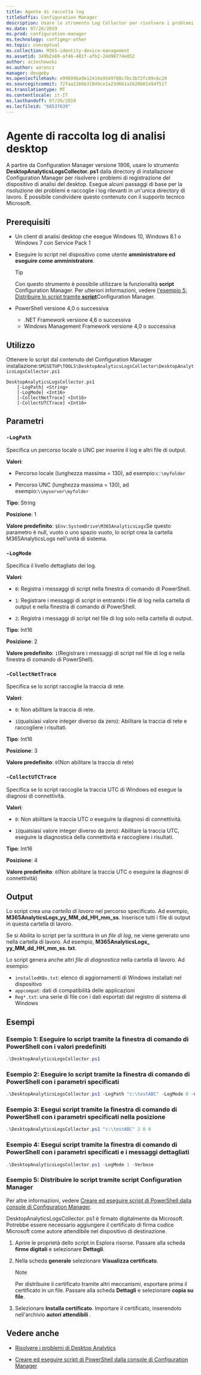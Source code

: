 ```yaml
---
title: Agente di raccolta log
titleSuffix: Configuration Manager
description: Usare lo strumento Log Collector per risolvere i problemi di analisi del desktop
ms.date: 07/26/2019
ms.prod: configuration-manager
ms.technology: configmgr-other
ms.topic: conceptual
ms.collection: M365-identity-device-management
ms.assetid: 349b2a69-af46-481f-afb2-24d98774e852
author: aczechowski
ms.author: aaroncz
manager: dougeby
ms.openlocfilehash: e99899ba9b12416e9549f88c7bc3b72fc09c6c28
ms.sourcegitcommit: 72faa1266b31849ce1a23d661a1620b01e94f517
ms.translationtype: MT
ms.contentlocale: it-IT
ms.lasthandoff: 07/26/2019
ms.locfileid: "68537639"
---
```

# <a name="desktop-analytics-log-collector"></a>Agente di raccolta log di analisi desktop

A partire da Configuration Manager versione 1906, usare lo strumento **DesktopAnalyticsLogsCollector. ps1** dalla directory di installazione Configuration Manager per risolvere i problemi di registrazione del dispositivo di analisi del desktop. Esegue alcuni passaggi di base per la risoluzione dei problemi e raccoglie i log rilevanti in un'unica directory di lavoro. È possibile condividere questo contenuto con il supporto tecnico Microsoft.


## <a name="prerequisites"></a>Prerequisiti

- Un client di analisi desktop che esegue Windows 10, Windows 8.1 o Windows 7 con Service Pack 1

- Eseguire lo script nel dispositivo come utente **amministratore ed eseguire come amministratore**.

    > [!Tip]
    > Con questo strumento è possibile utilizzare la funzionalità **script** Configuration Manager. Per ulteriori informazioni, vedere [l'esempio 5: Distribuire lo script tramite **script**](#bkmk_ex5)Configuration Manager.

- PowerShell versione 4,0 o successiva
    - .NET Framework versione 4,6 o successiva
    - Windows Management Framework versione 4,0 o successiva

## <a name="usage"></a>Utilizzo

Ottenere lo script dal contenuto del Configuration Manager installazione:`SMSSETUP\TOOLS\DesktopAnalyticsLogsCollector\DesktopAnalyticsLogsCollector.ps1`

```
DesktopAnalyticsLogsCollector.ps1
    [-LogPath] <String>
    [-LogMode] <Int16>
    [-CollectNetTrace] <Int16>
    [-CollectUTCTrace] <Int16>
```

## <a name="parameters"></a>Parametri

### `-LogPath`

Specifica un percorso locale o UNC per inserire il log e altri file di output.

**Valori**:

- Percorso locale (lunghezza massima = 130), ad esempio:`c:\myfolder`

- Percorso UNC (lunghezza massima = 130), ad esempio:`\\myserver\myfolder`

**Tipo**: String

**Posizione**: 1

**Valore predefinito**: `$Env:SystemDrive\M365AnalyticsLogs`Se questo parametro è null, vuoto o uno spazio vuoto, lo script crea la cartella M365AnalyticsLogs nell'unità di sistema.

### `-LogMode`

Specifica il livello dettagliato dei log.

**Valori**:

- `0`: Registra i messaggi di script nella finestra di comando di PowerShell.

- `1`: Registrare i messaggi di script in entrambi i file di log nella cartella di output e nella finestra di comando di PowerShell.

- `2`: Registra i messaggi di script nel file di log solo nella cartella di output.

**Tipo**: Int16

**Posizione**: 2

**Valore predefinito**: `1`(Registrare i messaggi di script nel file di log e nella finestra di comando di PowerShell).

### `-CollectNetTrace`

Specifica se lo script raccoglie la traccia di rete.

**Valori**:

- `0`: Non abilitare la traccia di rete.

- `1`(qualsiasi valore integer diverso da zero): Abilitare la traccia di rete e raccogliere i risultati.

**Tipo**: Int16

**Posizione**: 3

**Valore predefinito**: `0`(Non abilitare la traccia di rete)

### `-CollectUTCTrace`

Specifica se lo script raccoglie la traccia UTC di Windows ed esegue la diagnosi di connettività.

**Valori**:

- `0`: Non abilitare la traccia UTC o eseguire la diagnosi di connettività.

- `1`(qualsiasi valore integer diverso da zero): Abilitare la traccia UTC, eseguire la diagnostica della connettività e raccogliere i risultati.

**Tipo**: Int16

**Posizione**: 4

**Valore predefinito**: `0`(Non abilitare la traccia UTC o eseguire la diagnosi di connettività)


## <a name="output"></a>Output

Lo script crea una *cartella di lavoro* nel percorso specificato. Ad esempio, **M365AnalyticsLogs_yy_MM_dd_HH_mm_ss**. Inserisce tutti i file di output in questa cartella di lavoro.

Se si Abilita lo script per la scrittura in un *file di log*, ne viene generato uno nella cartella di lavoro. Ad esempio, **M365AnalyticsLogs_ yy_MM_dd_HH_mm_ss. txt**.

Lo script genera anche altri *file di diagnostica* nella cartella di lavoro. Ad esempio:

- `installedKBs.txt`: elenco di aggiornamenti di Windows installati nel dispositivo
- `appcompat`: dati di compatibilità delle applicazioni
- `Reg*.txt`: una serie di file con i dati esportati dal registro di sistema di Windows


## <a name="examples"></a>Esempi

### <a name="bkmk_ex1"></a>Esempio 1: Eseguire lo script tramite la finestra di comando di PowerShell con i valori predefiniti

```PowerShell
.\DesktopAnalyticsLogsCollector.ps1
```

### <a name="bkmk_ex2"></a>Esempio 2: Eseguire lo script tramite la finestra di comando di PowerShell con i parametri specificati

```PowerShell
.\DesktopAnalyticsLogsCollector.ps1 -LogPath "c:\testABC" -LogMode 0 -CollectNetTrace 0 -CollectUTCTrace 0
```

### <a name="bkmk_ex3"></a>Esempio 3: Esegui script tramite la finestra di comando di PowerShell con i parametri specificati nella posizione

```PowerShell
.\DesktopAnalyticsLogsCollector.ps1 "c:\testABC" 2 0 0
```

### <a name="bkmk_ex4"></a>Esempio 4: Esegui script tramite la finestra di comando di PowerShell con i parametri specificati e i messaggi dettagliati

```PowerShell
.\DesktopAnalyticsLogsCollector.ps1 -LogMode 1 -Verbose
```

### <a name="bkmk_ex5"></a>Esempio 5: Distribuire lo script tramite **script** Configuration Manager

Per altre informazioni, vedere [Creare ed eseguire script di PowerShell dalla console di Configuration Manager](/sccm/apps/deploy-use/create-deploy-scripts).

DesktopAnalyticsLogsCollector. ps1 è firmato digitalmente da Microsoft. Potrebbe essere necessario aggiungere il certificato di firma codice Microsoft come autore attendibile nel dispositivo di destinazione.

1. Aprire le proprietà dello script in Esplora risorse. Passare alla scheda **firme digitali** e selezionare **Dettagli**.

1. Nella scheda **generale** selezionare **Visualizza certificato**.

    > [!Note]
    > Per distribuire il certificato tramite altri meccanismi, esportare prima il certificato in un file. Passare alla scheda **Dettagli** e selezionare **copia su file**.

1. Selezionare **Installa certificato**. Importare il certificato, inserendolo nell'archivio **autori attendibili** .


## <a name="see-also"></a>Vedere anche

- [Risolvere i problemi di Desktop Analytics](/sccm/desktop-analytics/troubleshooting)

- [Creare ed eseguire script di PowerShell dalla console di Configuration Manager](/sccm/apps/deploy-use/create-deploy-scripts)
